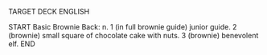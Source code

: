 TARGET DECK
ENGLISH

START
Basic
Brownie
Back: n. 1 (in full brownie guide) junior guide. 2 (brownie) small square of chocolate cake with nuts. 3 (brownie) benevolent elf.
END
